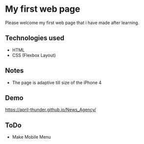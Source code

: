 
# My first web page

Please welcome my first web page that i have made after learning.


## Technologies used

- HTML
- CSS (Flexbox Layout)



## Notes

- The page is adaptive till size of the iPhone 4
## Demo

https://april-thunder.github.io/News_Agency/

## ToDo

- Make Mobile Menu